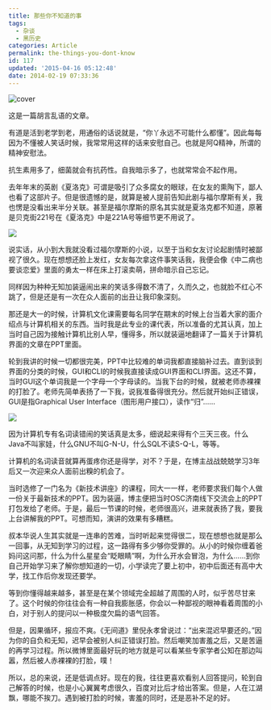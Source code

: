 ```yaml
---
title: 那些你不知道的事
tags:
  - 杂谈
  - 黑历史
categories: Article
permalink: the-things-you-dont-know
id: 117
updated: '2015-04-16 05:12:48'
date: 2014-02-19 07:33:36
---
```


![cover](https://cat.yufan.me/cats/20140218235636.jpg)

这是一篇胡言乱语的文章。

有道是活到老学到老，用通俗的话说就是，“你丫永远不可能什么都懂”。因此每每因为不懂被人笑话时候，我常常用这样的话来安慰自己。也就是阿Q精神，所谓的精神安慰法。

抗生素用多了，细菌就会有抗药性。自我暗示多了，也就常常会不起作用。

<!--more-->

去年年末的英剧《夏洛克》可谓是吸引了众多腐女的眼球，在女友的熏陶下，鄙人也看了这部片子。但是很遗憾的是，就算是被人提前告知此剧与福尔摩斯有关，我也愣是没看出来半分关联。甚至是福尔摩斯的原名其实就是夏洛克都不知道，原著是贝克街221号在《夏洛克》中是221A号等细节更不用说了。

![](https://cat.yufan.me/cats/20140218223306.gif)

说实话，从小到大我就没看过福尔摩斯的小说，以至于当和女友讨论起剧情时被鄙视了很久。现在想想还脸上发红，女友每次拿这件事笑话我，我便会像《中二病也要谈恋爱》里面的勇太一样在床上打滚卖萌，拼命暗示自己忘记。

同样因为种种无知加装逼闹出来的笑话多得数不清了，久而久之，也就脸不红心不跳了，但是还是有一次在众人面前的出丑让我印象深刻。

那还是大一的时候，计算机文化课需要每名同学在期末的时候上台当着大家的面介绍点与计算机相关的东西。当时我是此专业的课代表，所以准备的尤其认真，加上当时自己因为接触计算机比别人早，懂得多，所以就装逼地翻译了一篇关于计算机界面的文章在PPT里面。

轮到我讲的时候一切都很完美，PPT中比较难的单词我都直接脑补过去。直到谈到界面的分类的时候，GUI和CLI的时候我直接读成GUI界面和CLI界面。这还不算，当时GUI这个单词我是一个字母一个字母读的。当我下台的时候，就被老师赤裸裸的打脸了。老师先简单表扬了一下我，说我准备得很充分。然后就开始纠正错误，GUI是指Graphical User Interface（图形用户接口），读作“归”……

![](https://cat.yufan.me/cats/20140219175637.jpg)

因为计算机专有名词读错闹的笑话真是太多，细说起来得有个三天三夜。什么Java不叫家娃，什么GNU不叫G-N-U，什么SQL不读S-Q-L，等等。

计算机的名词读音就算再蛋疼你还是得学，对不？于是，在博主战战兢兢学习3年后又一次迎来众人面前出糗的机会了。

当时选修了一门名为《新技术讲座》的课程，同大一一样，老师要求我们每个人做一份关于最新技术的PPT。因为装逼，博主便把当时OSC济南线下交流会上的PPT打包发给了老师。于是，最后一节课的时候，老师很高兴，进来就表扬了我，要我上台讲解我的PPT。可想而知，演讲的效果有多糟糕。

叔本华说人生其实就是一连串的苦难，当时听起来觉得很二，现在想想也就是那么一回事，从无知到学习的过程，这一路得有多少够你受罪的。从小的时候你缠着爸妈问这问那，什么为什么星星会“眨眼睛”啊，为什么开水会冒泡，为什么……到你自己开始学习来了解你想知道的一切，小学读完了要上初中，初中后面还有高中大学，找工作后你发现还要学。

等到你懂得越来越多，甚至是在某个领域完全超越了周围的人时，似乎苦尽甘来了。这个时候的你往往会有一种自我膨胀感，你会以一种鄙视的眼神看着周围的小白，对于别人的提问以一种极度欠扁的语气回答。

但是，因果循环，报应不爽。《无间道》里倪永孝曾说过：“出来混迟早要还的。”因为你的自负和无知，迟早会被别人纠正错误打脸。然后嘲笑加害羞之后，又是苦逼的再学习过程。所以微博里面最好玩的地方就是可以看某些专家学者公知在那边叫嚣，然后被人赤裸裸的打脸，噗！

所以，总的来说，还是低调点好。现在的我，往往更喜欢看别人回答提问，轮到自己解答的时候，也是小心翼翼考虑很久，百度对比后才给出答案。但是，人在江湖飘，哪能不挨刀。遇到被打脸的时候，害羞的同时，还是恶补不足的好。

